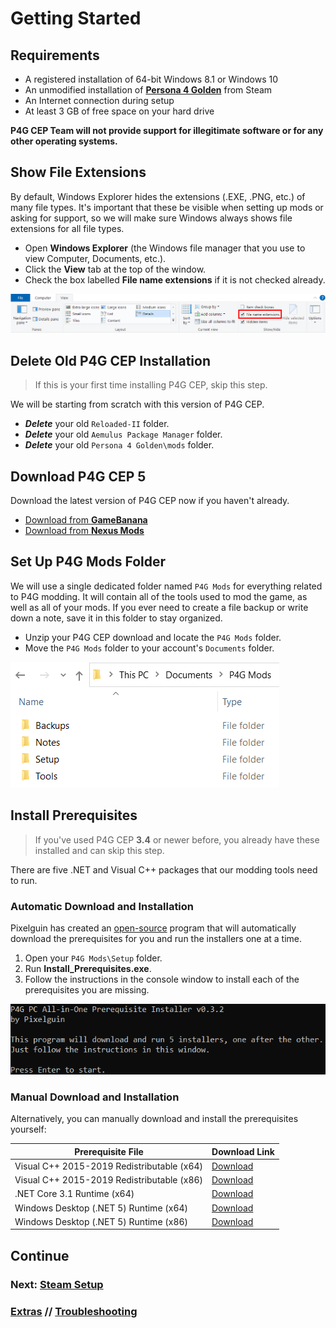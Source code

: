 ﻿# Getting Started
## Requirements
- A registered installation of 64-bit Windows 8.1 or Windows 10
- An unmodified installation of **[Persona 4 Golden](https://steamcommunity.com/app/1113000/ "Persona 4 Golden")** from Steam
- An Internet connection during setup
- At least 3 GB of free space on your hard drive

**P4G CEP Team will not provide support for illegitimate software or for any other operating systems.**

## Show File Extensions
By default, Windows Explorer hides the extensions (.EXE, .PNG, etc.) of many file types. It's important that these be visible when setting up mods or asking for support, so we will make sure Windows always shows file extensions for all file types.

- Open **Windows Explorer** (the Windows file manager that you use to view Computer, Documents, etc.).
- Click the **View** tab at the top of the window.
- Check the box labelled **File name extensions** if it is not checked already.

![](img/02/file_extensions.png)

## Delete Old P4G CEP Installation
> If this is your first time installing P4G CEP, skip this step.

We will be starting from scratch with this version of P4G CEP.

 - ***Delete*** your old `Reloaded-II` folder.
 - ***Delete*** your old `Aemulus Package Manager` folder.
 - ***Delete*** your old `Persona 4 Golden\mods` folder.

## Download P4G CEP 5

Download the latest version of P4G CEP now if you haven't already.

- [Download from **GameBanana**](https://gamebanana.com/gamefiles/12882)
- [Download from **Nexus Mods**](https://www.nexusmods.com/persona4golden/mods/11?tab=files)

## Set Up P4G Mods Folder
We will use a single dedicated folder named `P4G Mods` for everything related to P4G modding. It will contain all of the tools used to mod the game, as well as all of your mods. If you ever need to create a file backup or write down a note, save it in this folder to stay organized.

- Unzip your P4G CEP download and locate the `P4G Mods` folder.
- Move the `P4G Mods` folder to your account's `Documents` folder.

![](img/02/p4g_mods_folder.png)

## Install Prerequisites
> If you've used P4G CEP **3.4** or newer before, you already have these installed and can skip this step.

There are five .NET and Visual C++ packages that our modding tools need to run.

### Automatic Download and Installation
Pixelguin has created an  [open-source](https://github.com/Pixelguin/P4GPC.AIOPrerequisiteInstaller) program that will automatically download the prerequisites for you and run the installers one at a time.

1. Open your `P4G Mods\Setup` folder.
2. Run **Install_Prerequisites.exe**.
3. Follow the instructions in the console window to install each of the prerequisites you are missing.

![](img/02/prerequisite_installer.png)

### Manual Download and Installation

Alternatively, you can manually download and install the prerequisites yourself:

Prerequisite File | Download Link
------------ | -------------
Visual C++ 2015-2019 Redistributable (x64) | [Download](https://aka.ms/vs/16/release/VC_redist.x64.exe)
Visual C++ 2015-2019 Redistributable (x86) | [Download](https://aka.ms/vs/16/release/VC_redist.x86.exe)
.NET Core 3.1 Runtime (x64) | [Download](https://download.visualstudio.microsoft.com/download/pr/9845b4b0-fb52-48b6-83cf-4c431558c29b/41025de7a76639eeff102410e7015214/dotnet-runtime-3.1.10-win-x64.exe)
Windows Desktop (.NET 5) Runtime (x64) | [Download](https://download.visualstudio.microsoft.com/download/pr/c6a74d6b-576c-4ab0-bf55-d46d45610730/f70d2252c9f452c2eb679b8041846466/windowsdesktop-runtime-5.0.1-win-x64.exe)
Windows Desktop (.NET 5) Runtime (x86) | [Download](https://download.visualstudio.microsoft.com/download/pr/55bb1094-db40-411d-8a37-21186e9495ef/1a045e29541b7516527728b973f0fdef/windowsdesktop-runtime-5.0.1-win-x86.exe)

## Continue
### Next: [Steam Setup](03_steam_setup.md)
### [Extras](extras.md) // [**Troubleshooting**](troubleshooting.md)
